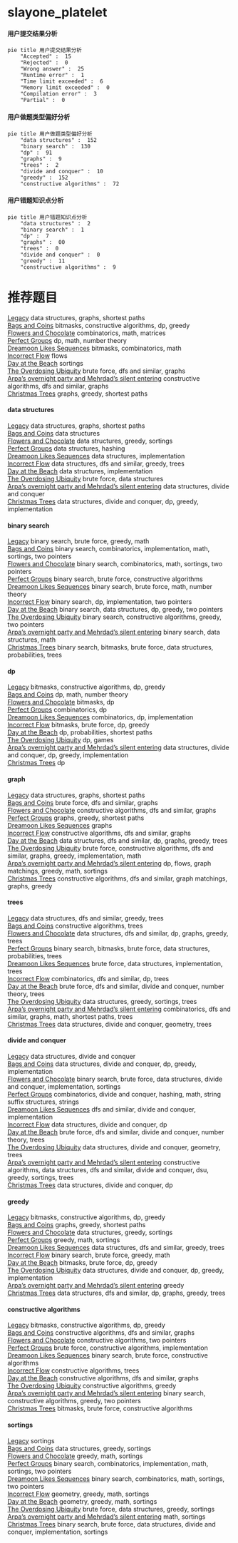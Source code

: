 # slayone_platelet
<!-- tabs:start -->
#### **用户提交结果分析**

```mermaid
pie title 用户提交结果分析
    "Accepted" :  15
    "Rejected" :  0
    "Wrong answer" :  25
    "Runtime error" :  1
    "Time limit exceeded" :  6
    "Memory limit exceeded" :  0
    "Compilation error" :  3
    "Partial" :  0
```
#### **用户做题类型偏好分析**

```mermaid
pie title 用户做题类型偏好分析
    "data structures" :  152
    "binary search" :  130
    "dp" :  91
    "graphs" :  9
    "trees" :  2
    "divide and conquer" :  10
    "greedy" :  152
    "constructive algorithms" :  72
```
#### **用户错题知识点分析**

```mermaid
pie title 用户错题知识点分析
    "data structures" :  2
    "binary search" :  1
    "dp" :  7
    "graphs" :  00
    "trees" :  0
    "divide and conquer" :  0
    "greedy" :  11
    "constructive algorithms" :  9
```
<!-- tabs:end -->
# 推荐题目
[Legacy](https://codeforces.com/contest/787/problem/D)		data structures,
                        graphs,
                        shortest paths		  
[Bags and Coins](http://codeforces.com/problemset/problem/356/D)		bitmasks,
                        constructive algorithms,
                        dp,
                        greedy		  
[Flowers and Chocolate](http://codeforces.com/problemset/problem/865/G)		combinatorics,
                        math,
                        matrices		  
[Perfect Groups](http://codeforces.com/problemset/problem/980/D)		dp,
                        math,
                        number theory		  
[Dreamoon Likes Sequences](https://codeforces.com/contest/1330/problem/D)		bitmasks,
                        combinatorics,
                        math		  
[Incorrect Flow](http://codeforces.com/problemset/problem/708/D)		flows		  
[Day at the Beach](http://codeforces.com/problemset/problem/599/C)		sortings		  
[The Overdosing Ubiquity](http://codeforces.com/problemset/problem/869/D)		brute force,
                        dfs and similar,
                        graphs		  
[Arpa’s overnight party and Mehrdad’s silent entering](https://codeforces.com/contest/742/problem/E)		constructive algorithms,
                        dfs and similar,
                        graphs		  
[Christmas Trees](http://codeforces.com/problemset/problem/1283/D)		graphs,
                        greedy,
                        shortest paths		  
<!-- tabs:start -->
#### **data structures**
[Legacy](https://codeforces.com/contest/787/problem/D)		data structures,
                        graphs,
                        shortest paths		  
[Bags and Coins](http://codeforces.com/problemset/problem/707/E)		data structures		  
[Flowers and Chocolate](http://codeforces.com/problemset/problem/1165/B)		data structures,
                        greedy,
                        sortings		  
[Perfect Groups](http://codeforces.com/problemset/problem/733/D)		data structures,
                        hashing		  
[Dreamoon Likes Sequences](http://codeforces.com/problemset/problem/1252/C)		data structures,
                        implementation		  
[Incorrect Flow](http://codeforces.com/problemset/problem/1452/G)		data structures,
                        dfs and similar,
                        greedy,
                        trees		  
[Day at the Beach](http://codeforces.com/problemset/problem/1179/A)		data structures,
                        implementation		  
[The Overdosing Ubiquity](http://codeforces.com/problemset/problem/1491/I)		brute force,
                        data structures		  
[Arpa’s overnight party and Mehrdad’s silent entering](http://codeforces.com/problemset/problem/549/F)		data structures,
                        divide and conquer		  
[Christmas Trees](http://codeforces.com/problemset/problem/1420/C2)		data structures,
                        divide and conquer,
                        dp,
                        greedy,
                        implementation		  
#### **binary search**
[Legacy](http://codeforces.com/problemset/problem/471/C)		binary search,
                        brute force,
                        greedy,
                        math		  
[Bags and Coins](http://codeforces.com/problemset/problem/1462/E2)		binary search,
                        combinatorics,
                        implementation,
                        math,
                        sortings,
                        two pointers		  
[Flowers and Chocolate](http://codeforces.com/problemset/problem/1462/E1)		binary search,
                        combinatorics,
                        math,
                        sortings,
                        two pointers		  
[Perfect Groups](http://codeforces.com/problemset/problem/938/C)		binary search,
                        brute force,
                        constructive algorithms		  
[Dreamoon Likes Sequences](http://codeforces.com/problemset/problem/1487/D)		binary search,
                        brute force,
                        math,
                        number theory		  
[Incorrect Flow](http://codeforces.com/problemset/problem/1354/B)		binary search,
                        dp,
                        implementation,
                        two pointers		  
[Day at the Beach](http://codeforces.com/problemset/problem/1492/C)		binary search,
                        data structures,
                        dp,
                        greedy,
                        two pointers		  
[The Overdosing Ubiquity](http://codeforces.com/problemset/problem/1463/D)		binary search,
                        constructive algorithms,
                        greedy,
                        two pointers		  
[Arpa’s overnight party and Mehrdad’s silent entering](http://codeforces.com/problemset/problem/1490/G)		binary search,
                        data structures,
                        math		  
[Christmas Trees](http://codeforces.com/problemset/problem/1479/D)		binary search,
                        bitmasks,
                        brute force,
                        data structures,
                        probabilities,
                        trees		  
#### **dp**
[Legacy](http://codeforces.com/problemset/problem/356/D)		bitmasks,
                        constructive algorithms,
                        dp,
                        greedy		  
[Bags and Coins](http://codeforces.com/problemset/problem/980/D)		dp,
                        math,
                        number theory		  
[Flowers and Chocolate](http://codeforces.com/problemset/problem/1103/D)		bitmasks,
                        dp		  
[Perfect Groups](http://codeforces.com/problemset/problem/1185/G2)		combinatorics,
                        dp		  
[Dreamoon Likes Sequences](http://codeforces.com/problemset/problem/1215/B)		combinatorics,
                        dp,
                        implementation		  
[Incorrect Flow](http://codeforces.com/problemset/problem/1395/C)		bitmasks,
                        brute force,
                        dp,
                        greedy		  
[Day at the Beach](http://codeforces.com/problemset/problem/1245/E)		dp,
                        probabilities,
                        shortest paths		  
[The Overdosing Ubiquity](http://codeforces.com/problemset/problem/1382/B)		dp,
                        games		  
[Arpa’s overnight party and Mehrdad’s silent entering](http://codeforces.com/problemset/problem/1420/C2)		data structures,
                        divide and conquer,
                        dp,
                        greedy,
                        implementation		  
[Christmas Trees](http://codeforces.com/problemset/problem/118/D)		dp		  
#### **graph**
[Legacy](https://codeforces.com/contest/787/problem/D)		data structures,
                        graphs,
                        shortest paths		  
[Bags and Coins](http://codeforces.com/problemset/problem/869/D)		brute force,
                        dfs and similar,
                        graphs		  
[Flowers and Chocolate](https://codeforces.com/contest/742/problem/E)		constructive algorithms,
                        dfs and similar,
                        graphs		  
[Perfect Groups](http://codeforces.com/problemset/problem/1283/D)		graphs,
                        greedy,
                        shortest paths		  
[Dreamoon Likes Sequences](https://codeforces.com/contest/1162/problem/C)		graphs		  
[Incorrect Flow](http://codeforces.com/problemset/problem/453/C)		constructive algorithms,
                        dfs and similar,
                        graphs		  
[Day at the Beach](http://codeforces.com/problemset/problem/708/C)		data structures,
                        dfs and similar,
                        dp,
                        graphs,
                        greedy,
                        trees		  
[The Overdosing Ubiquity](http://codeforces.com/problemset/problem/1487/C)		brute force,
                        constructive algorithms,
                        dfs and similar,
                        graphs,
                        greedy,
                        implementation,
                        math		  
[Arpa’s overnight party and Mehrdad’s silent entering](http://codeforces.com/problemset/problem/1437/C)		dp,
                        flows,
                        graph matchings,
                        greedy,
                        math,
                        sortings		  
[Christmas Trees](http://codeforces.com/problemset/problem/1470/D)		constructive algorithms,
                        dfs and similar,
                        graph matchings,
                        graphs,
                        greedy		  
#### **trees**
[Legacy](http://codeforces.com/problemset/problem/1452/G)		data structures,
                        dfs and similar,
                        greedy,
                        trees		  
[Bags and Coins](http://codeforces.com/problemset/problem/959/C)		constructive algorithms,
                        trees		  
[Flowers and Chocolate](http://codeforces.com/problemset/problem/708/C)		data structures,
                        dfs and similar,
                        dp,
                        graphs,
                        greedy,
                        trees		  
[Perfect Groups](http://codeforces.com/problemset/problem/1479/D)		binary search,
                        bitmasks,
                        brute force,
                        data structures,
                        probabilities,
                        trees		  
[Dreamoon Likes Sequences](http://codeforces.com/problemset/problem/1511/C)		brute force,
                        data structures,
                        implementation,
                        trees		  
[Incorrect Flow](http://codeforces.com/problemset/problem/1499/F)		combinatorics,
                        dfs and similar,
                        dp,
                        trees		  
[Day at the Beach](http://codeforces.com/problemset/problem/1491/E)		brute force,
                        dfs and similar,
                        divide and conquer,
                        number theory,
                        trees		  
[The Overdosing Ubiquity](http://codeforces.com/problemset/problem/1466/D)		data structures,
                        greedy,
                        sortings,
                        trees		  
[Arpa’s overnight party and Mehrdad’s silent entering](http://codeforces.com/problemset/problem/1495/D)		combinatorics,
                        dfs and similar,
                        graphs,
                        math,
                        shortest paths,
                        trees		  
[Christmas Trees](http://codeforces.com/problemset/problem/1303/G)		data structures,
                        divide and conquer,
                        geometry,
                        trees		  
#### **divide and conquer**
[Legacy](http://codeforces.com/problemset/problem/549/F)		data structures,
                        divide and conquer		  
[Bags and Coins](http://codeforces.com/problemset/problem/1420/C2)		data structures,
                        divide and conquer,
                        dp,
                        greedy,
                        implementation		  
[Flowers and Chocolate](http://codeforces.com/problemset/problem/1461/D)		binary search,
                        brute force,
                        data structures,
                        divide and conquer,
                        implementation,
                        sortings		  
[Perfect Groups](http://codeforces.com/problemset/problem/1466/G)		combinatorics,
                        divide and conquer,
                        hashing,
                        math,
                        string suffix structures,
                        strings		  
[Dreamoon Likes Sequences](http://codeforces.com/problemset/problem/1490/D)		dfs and similar,
                        divide and conquer,
                        implementation		  
[Incorrect Flow](https://codeforces.com/contest/1483/problem/C)		data structures,
                        divide and conquer,
                        dp		  
[Day at the Beach](http://codeforces.com/problemset/problem/1491/E)		brute force,
                        dfs and similar,
                        divide and conquer,
                        number theory,
                        trees		  
[The Overdosing Ubiquity](http://codeforces.com/problemset/problem/1303/G)		data structures,
                        divide and conquer,
                        geometry,
                        trees		  
[Arpa’s overnight party and Mehrdad’s silent entering](http://codeforces.com/problemset/problem/1494/D)		constructive algorithms,
                        data structures,
                        dfs and similar,
                        divide and conquer,
                        dsu,
                        greedy,
                        sortings,
                        trees		  
[Christmas Trees](http://codeforces.com/problemset/problem/1482/E)		data structures,
                        divide and conquer,
                        dp		  
#### **greedy**
[Legacy](http://codeforces.com/problemset/problem/356/D)		bitmasks,
                        constructive algorithms,
                        dp,
                        greedy		  
[Bags and Coins](http://codeforces.com/problemset/problem/1283/D)		graphs,
                        greedy,
                        shortest paths		  
[Flowers and Chocolate](http://codeforces.com/problemset/problem/1165/B)		data structures,
                        greedy,
                        sortings		  
[Perfect Groups](http://codeforces.com/problemset/problem/1151/D)		greedy,
                        math,
                        sortings		  
[Dreamoon Likes Sequences](http://codeforces.com/problemset/problem/1452/G)		data structures,
                        dfs and similar,
                        greedy,
                        trees		  
[Incorrect Flow](http://codeforces.com/problemset/problem/471/C)		binary search,
                        brute force,
                        greedy,
                        math		  
[Day at the Beach](http://codeforces.com/problemset/problem/1395/C)		bitmasks,
                        brute force,
                        dp,
                        greedy		  
[The Overdosing Ubiquity](http://codeforces.com/problemset/problem/1420/C2)		data structures,
                        divide and conquer,
                        dp,
                        greedy,
                        implementation		  
[Arpa’s overnight party and Mehrdad’s silent entering](http://codeforces.com/problemset/problem/835/B)		greedy		  
[Christmas Trees](http://codeforces.com/problemset/problem/708/C)		data structures,
                        dfs and similar,
                        dp,
                        graphs,
                        greedy,
                        trees		  
#### **constructive algorithms**
[Legacy](http://codeforces.com/problemset/problem/356/D)		bitmasks,
                        constructive algorithms,
                        dp,
                        greedy		  
[Bags and Coins](https://codeforces.com/contest/742/problem/E)		constructive algorithms,
                        dfs and similar,
                        graphs		  
[Flowers and Chocolate](http://codeforces.com/problemset/problem/618/F)		constructive algorithms,
                        two pointers		  
[Perfect Groups](http://codeforces.com/problemset/problem/218/A)		brute force,
                        constructive algorithms,
                        implementation		  
[Dreamoon Likes Sequences](http://codeforces.com/problemset/problem/938/C)		binary search,
                        brute force,
                        constructive algorithms		  
[Incorrect Flow](http://codeforces.com/problemset/problem/959/C)		constructive algorithms,
                        trees		  
[Day at the Beach](http://codeforces.com/problemset/problem/453/C)		constructive algorithms,
                        dfs and similar,
                        graphs		  
[The Overdosing Ubiquity](http://codeforces.com/problemset/problem/1493/A)		constructive algorithms,
                        greedy		  
[Arpa’s overnight party and Mehrdad’s silent entering](http://codeforces.com/problemset/problem/1463/D)		binary search,
                        constructive algorithms,
                        greedy,
                        two pointers		  
[Christmas Trees](https://codeforces.com/contest/1456/problem/B)		bitmasks,
                        brute force,
                        constructive algorithms		  
#### **sortings**
[Legacy](http://codeforces.com/problemset/problem/599/C)		sortings		  
[Bags and Coins](http://codeforces.com/problemset/problem/1165/B)		data structures,
                        greedy,
                        sortings		  
[Flowers and Chocolate](http://codeforces.com/problemset/problem/1151/D)		greedy,
                        math,
                        sortings		  
[Perfect Groups](http://codeforces.com/problemset/problem/1462/E2)		binary search,
                        combinatorics,
                        implementation,
                        math,
                        sortings,
                        two pointers		  
[Dreamoon Likes Sequences](http://codeforces.com/problemset/problem/1462/E1)		binary search,
                        combinatorics,
                        math,
                        sortings,
                        two pointers		  
[Incorrect Flow](https://codeforces.com/contest/1496/problem/C)		geometry,
                        greedy,
                        math,
                        sortings		  
[Day at the Beach](http://codeforces.com/problemset/problem/1495/A)		geometry,
                        greedy,
                        math,
                        sortings		  
[The Overdosing Ubiquity](http://codeforces.com/problemset/problem/1497/A)		brute force,
                        data structures,
                        greedy,
                        sortings		  
[Arpa’s overnight party and Mehrdad’s silent entering](http://codeforces.com/problemset/problem/1427/A)		math,
                        sortings		  
[Christmas Trees](http://codeforces.com/problemset/problem/1461/D)		binary search,
                        brute force,
                        data structures,
                        divide and conquer,
                        implementation,
                        sortings		  
<!-- tabs:end -->
